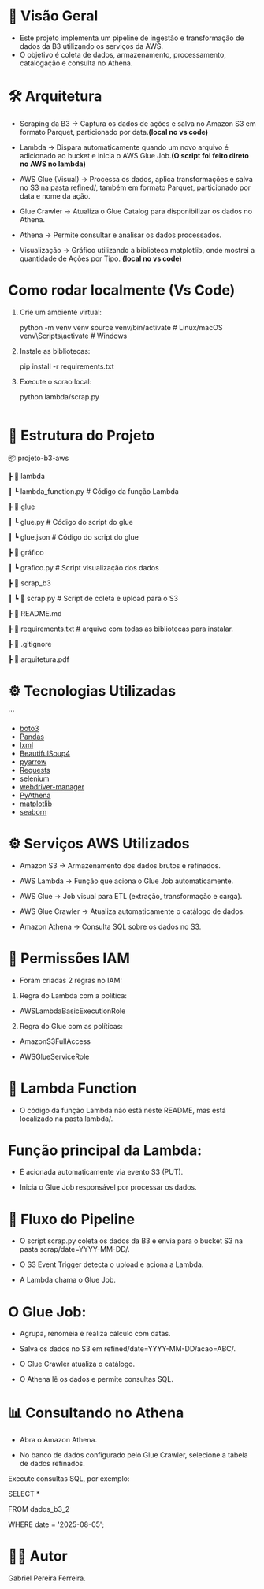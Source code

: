 # 📌 Visão Geral
- Este projeto implementa um pipeline de ingestão e transformação de dados da B3 utilizando os serviços da AWS.
- O objetivo é coleta de dados, armazenamento, processamento, catalogação e consulta no Athena.

# 🛠 Arquitetura
- Scraping da B3 → Captura os dados de ações e salva no Amazon S3 em formato Parquet, particionado por data.**(local no vs code)**

- Lambda → Dispara automaticamente quando um novo arquivo é adicionado ao bucket e inicia o AWS Glue Job.**(O script foi feito direto no AWS no lambda)**

- AWS Glue (Visual) → Processa os dados, aplica transformações e salva no S3 na pasta refined/, também em formato Parquet, particionado por data e nome da ação.

- Glue Crawler → Atualiza o Glue Catalog para disponibilizar os dados no Athena.

- Athena → Permite consultar e analisar os dados processados.

- Visualização → Gráfico utilizando a biblioteca matplotlib, onde mostrei a quantidade de Ações por Tipo. **(local no vs code)**

# Como rodar localmente (Vs Code)

1. Crie um ambiente virtual:
   
   python -m venv venv
   source venv/bin/activate  # Linux/macOS
   venv\Scripts\activate     # Windows
   

3. Instale as bibliotecas:
   
   pip install -r requirements.txt
   

4. Execute o scrao local:
   
   python lambda/scrap.py
   ```

# 📂 Estrutura do Projeto

📦 projeto-b3-aws

 ┣ 📂 lambda

 ┃ ┗ lambda_function.py   # Código da função Lambda

 ┣ 📂 glue

 ┃ ┗ glue.py   # Código do script do glue

 ┃  ┗ glue.json   # Código do script do glue

 ┣ 📂 gráfico

 ┃ ┗ grafico.py  # Script visualização dos dados

 ┣ 📂 scrap_b3

 ┃ ┗ 📜 scrap.py  # Script de coleta e upload para o S3

 ┣ 📜 README.md

 ┣ 📜 requirements.txt # arquivo com todas as bibliotecas para instalar.

 ┣ 📜 .gitignore

 ┣ 📜 arquitetura.pdf
 
# ⚙️ Tecnologias Utilizadas
'''
- [boto3](https://pypi.org/project/boto3/)
- [Pandas](https://pandas.pydata.org/)
- [lxml](https://lxml.de/)
- [BeautifulSoup4](https://www.crummy.com/software/BeautifulSoup/)
- [pyarrow](https://pypi.org/project/pyarrow/)
- [Requests](https://docs.python-requests.org/)
- [selenium](https://pypi.org/project/selenium/)
- [webdriver-manager](https://pypi.org/project/webdriver-manager/)
- [PyAthena](https://pypi.org/project/PyAthena/)
- [matplotlib](https://pypi.org/project/matplotlib/)
- [seaborn](https://pypi.org/project/seaborn/)

# ⚙️ Serviços AWS Utilizados
- Amazon S3 → Armazenamento dos dados brutos e refinados.

- AWS Lambda → Função que aciona o Glue Job automaticamente.

- AWS Glue → Job visual para ETL (extração, transformação e carga).

- AWS Glue Crawler → Atualiza automaticamente o catálogo de dados.

- Amazon Athena → Consulta SQL sobre os dados no S3.

# 🔐 Permissões IAM
- Foram criadas 2 regras no IAM:

1. Regra do Lambda com a política:

- AWSLambdaBasicExecutionRole

2. Regra do Glue com as políticas:

- AmazonS3FullAccess

- AWSGlueServiceRole

# 📜 Lambda Function
- O código da função Lambda não está neste README, mas está localizado na pasta lambda/.

# Função principal da Lambda:

- É acionada automaticamente via evento S3 (PUT).

- Inicia o Glue Job responsável por processar os dados.

# 🔄 Fluxo do Pipeline
- O script scrap.py coleta os dados da B3 e envia para o bucket S3 na pasta scrap/date=YYYY-MM-DD/.

- O S3 Event Trigger detecta o upload e aciona a Lambda.

- A Lambda chama o Glue Job.

# O Glue Job:

- Agrupa, renomeia e realiza cálculo com datas.

- Salva os dados no S3 em refined/date=YYYY-MM-DD/acao=ABC/.

- O Glue Crawler atualiza o catálogo.

- O Athena lê os dados e permite consultas SQL.

# 📊 Consultando no Athena
- Abra o Amazon Athena.

- No banco de dados configurado pelo Glue Crawler, selecione a tabela de dados refinados.

Execute consultas SQL, por exemplo:

SELECT * 

FROM dados_b3_2

WHERE date = '2025-08-05';

# 👨‍💻 Autor

Gabriel Pereira Ferreira.